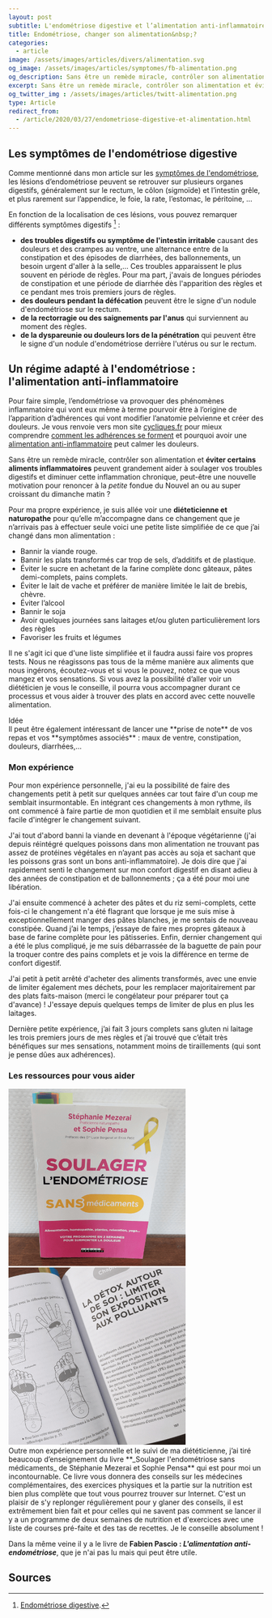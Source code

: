```yaml
---
layout: post
subtitle: L'endométriose digestive et l’alimentation anti-inflammatoire
title: Endométriose, changer son alimentation&nbsp;?
categories:
  - article
image: /assets/images/articles/divers/alimentation.svg
og_image: /assets/images/articles/symptomes/fb-alimentation.png
og_description: Sans être un remède miracle, contrôler son alimentation et éviter certains aliments inflammatoires peuvent grandement aider à soulager vos troubles digestifs et diminuer l'inflammation chronique causée par l'endométriose, peut-être une nouvelle motivation pour renoncer à la «petite» fondue du Nouvel an ou au super croissant du dimanche matin ?
excerpt: Sans être un remède miracle, contrôler son alimentation et éviter certains aliments inflammatoires peuvent grandement aider à soulager vos troubles digestifs et diminuer l'inflammation chronique causée par l'endométriose, peut-être une nouvelle motivation pour renoncer à la «petite» fondue du Nouvel an ou au super croissant du dimanche matin ?
og_twitter_img : /assets/images/articles/twitt-alimentation.png
type: Article
redirect_from:
  - /article/2020/03/27/endometriose-digestive-et-alimentation.html
---
```

## Les symptômes de l'endométriose digestive
Comme mentionné dans mon article sur les [symptômes de l'endométriose](/article/2018/10/14/l-endometriose-symptomes.html), les lésions d’endométriose peuvent se retrouver sur plusieurs organes digestifs, généralement sur le rectum, le côlon (sigmoïde) et l’intestin grêle, et plus rarement sur l’appendice, le foie, la rate, l’estomac, le péritoine, …

En fonction de la localisation de ces lésions, vous pouvez remarquer différents symptômes digestifs [^digestif] :
* **des troubles digestifs ou symptôme de l'intestin irritable** causant des douleurs et des crampes au ventre, une alternance entre de la constipation et des épisodes de diarrhées, des ballonnements, un besoin urgent d'aller à la selle,… Ces troubles apparaissent le plus souvent en période de règles. Pour ma part, j'avais de longues périodes de constipation et une période de diarrhée dès l'apparition des règles et ce pendant mes trois premiers jours de règles.
* **des douleurs pendant la défécation** peuvent être le signe d'un nodule d'endométriose sur le rectum.
* **de la rectorragie ou des saignements par l'anus** qui surviennent au moment des règles.
* **de la dyspareunie ou douleurs lors de la pénétration** qui peuvent être le signe d'un nodule d'endométriose derrière l'utérus ou sur le rectum.

## Un régime adapté à l'endométriose : l'alimentation anti-inflammatoire

Pour faire simple, l’endométriose va provoquer des phénomènes inflammatoire qui vont eux même à terme pourvoir être à l’origine de l’apparition d’adhérences qui vont modifier l’anatomie pelvienne et créer des douleurs. Je vous renvoie vers mon site [cycliques.fr](https://cycliques.fr) pour mieux comprendre [comment les adhérences se forment](https://cycliques.fr/savoir/adherences.html) et pourquoi avoir une [alimentation anti-inflammatoire](https://cycliques.fr/controle/alimentation.html) peut calmer les douleurs.

Sans être un remède miracle, contrôler son alimentation et **éviter certains aliments inflammatoires** peuvent grandement aider à soulager vos troubles digestifs et diminuer cette inflammation chronique, peut-être une nouvelle motivation pour renoncer à la _petite_ fondue du Nouvel an ou au super croissant du dimanche matin ?

Pour ma propre expérience, je suis allée voir une **diéteticienne et naturopathe** pour qu’elle m’accompagne dans ce changement que je n’arrivais pas à effectuer seule voici une petite liste simplifiée de ce que j’ai changé dans mon alimentation :
- Bannir la viande rouge.
- Bannir les plats transformés car trop de sels, d’additifs et de plastique.
- Éviter le sucre en achetant de la farine complète donc gâteaux, pâtes demi-complets, pains complets.
- Éviter le lait de vache et préférer de manière limitée le lait de brebis, chèvre.
- Éviter l’alcool
- Bannir le soja
- Avoir quelques journées sans laitages et/ou gluten particulièrement lors des règles
- Favoriser les fruits et légumes
 
Il ne s'agit ici que d'une liste simplifiée et il faudra aussi faire vos propres tests. Nous ne réagissons pas tous de la même manière aux aliments que nous ingérons, écoutez-vous et si vous le pouvez, notez ce que vous mangez et vos sensations. Si vous avez la possibilité d’aller voir un diététicien je vous le conseille, il pourra vous accompagner durant ce processus et vous aider à trouver des plats en accord avec cette nouvelle alimentation.

<div class="big">Idée</div>
<span class="id">Il peut être également intéressant de lancer une **prise de note** de vos repas et vos **symptômes associés** : maux de ventre, constipation, douleurs, diarrhées,…</span> 

### Mon expérience
Pour mon expérience personnelle, j'ai eu la possibilité de faire des changements petit à petit sur quelques années car tout faire d'un coup me semblait insurmontable. En intégrant ces changements à mon rythme, ils ont commencé à faire partie de mon quotidien et il me semblait ensuite plus facile d'intégrer le changement suivant.

J'ai tout d'abord banni la viande en devenant à l'époque végétarienne (j'ai depuis réintégré quelques poissons dans mon alimentation ne trouvant pas assez de protéines végétales en n’ayant pas accès au soja et sachant que les poissons gras sont un bons anti-inflammatoire). Je dois dire que j'ai rapidement senti le changement sur mon confort digestif en disant adieu à des années de constipation et de ballonnements ; ça a été pour moi une libération. 

J'ai ensuite commencé à acheter des pâtes et du riz semi-complets, cette fois-ci le changement n'a été flagrant que lorsque je me suis mise à exceptionnellement manger des pâtes blanches, je me sentais de nouveau constipée. Quand j’ai le temps, j’essaye de faire mes propres gâteaux à base de farine complète pour les pâtisseries. Enfin, dernier changement qui a été le plus compliqué, je me suis débarrassée de la baguette de pain pour la troquer contre des pains complets et je vois la différence en terme de confort digestif.

J'ai petit à petit arrêté d'acheter des aliments transformés, avec une envie de limiter également mes déchets, pour les remplacer majoritairement par des plats faits-maison (merci le congélateur pour préparer tout ça d'avance) ! J'essaye depuis quelques temps de limiter de plus en plus les laitages. 

Dernière petite expérience, j’ai fait 3 jours complets sans gluten ni laitage les trois premiers jours de mes règles et j’ai trouvé que c’était très bénéfiques sur mes sensations, notamment moins de tiraillements (qui sont je pense dûes aux adhérences).

### Les ressources pour vous aider
<div class="articles-img">
    <img src="/assets/images/articles/divers/soulager-endometriose.png" alt="soulager l'endométriose sans médicaments Stéphanie Mezerai Sophie Pensa livre méthode phytothéraphie alimentation" title="Livre Soulager l'endométriose sans médicaments de Stéphanie Mezerai et Sophie Pensa " class="center">
    <img src="/assets/images/articles/divers/soulager-endometriose2.png" alt="soulager l'endométriose sans médicaments Stéphanie Mezerai Sophie Pensa livre méthode phytothéraphie alimentation" title="Livre Soulager l'endométriose sans médicaments de Stéphanie Mezerai et Sophie Pensa " class="center">
</div>  
Outre mon expérience personnelle et le suivi de ma diététicienne, j’ai tiré beaucoup d’enseignement du livre **_Soulager l'endométriose sans médicaments_ de Stéphanie Mezerai et Sophie Pensa** qui est pour moi un incontournable. Ce livre vous donnera des conseils sur les médecines complémentaires, des exercices physiques et la partie sur la nutrition est bien plus complète que tout vous pourrez trouver sur Internet. C'est un plaisir de s'y replonger régulièrement pour y glaner des conseils, il est extrêmement bien fait et pour celles qui ne savent pas comment se lancer il y a un programme de deux semaines de nutrition et d'exercices avec une liste de courses pré-faite et des tas de recettes. Je le conseille absolument !

Dans la même veine il y a le livre de **Fabien Pascio : _L'alimentation anti-endométriose_**, que je n'ai pas lu mais qui peut être utile.

## Sources

[^digestif]: [Endométriose digestive](https://www.chirurgien-digestif.com/endometriose-digestive).